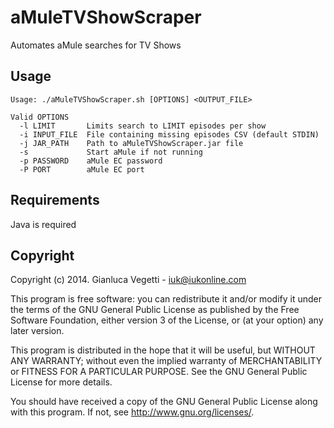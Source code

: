 # aMuleTVShowScraper
Automates aMule searches for TV Shows

## Usage

    Usage: ./aMuleTVShowScraper.sh [OPTIONS] <OUTPUT_FILE>

    Valid OPTIONS
      -l LIMIT       Limits search to LIMIT episodes per show
      -i INPUT_FILE  File containing missing episodes CSV (default STDIN)
      -j JAR_PATH    Path to aMuleTVShowScraper.jar file
      -s             Start aMule if not running
      -p PASSWORD    aMule EC password
      -P PORT        aMule EC port

## Requirements

Java is required

## Copyright

Copyright (c) 2014. Gianluca Vegetti - iuk@iukonline.com

This program is free software: you can redistribute it and/or modify
it under the terms of the GNU General Public License as published by
the Free Software Foundation, either version 3 of the License, or
(at your option) any later version.

This program is distributed in the hope that it will be useful,
but WITHOUT ANY WARRANTY; without even the implied warranty of
MERCHANTABILITY or FITNESS FOR A PARTICULAR PURPOSE.  See the
GNU General Public License for more details.

You should have received a copy of the GNU General Public License
along with this program.  If not, see <http://www.gnu.org/licenses/>.
